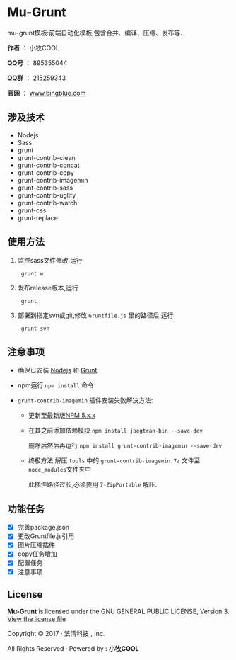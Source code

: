 Mu-Grunt
=====

mu-grunt模板:前端自动化模板,包含合并、编译、压缩、发布等.

**作者** ： 小牧COOL

**QQ号** ： 895355044

**QQ群** ： 215259343

**官网** ： www.bingblue.com

## 涉及技术

- Nodejs
- Sass
- grunt
- grunt-contrib-clean
- grunt-contrib-concat
- grunt-contrib-copy
- grunt-contrib-imagemin
- grunt-contrib-sass
- grunt-contrib-uglify
- grunt-contrib-watch
- grunt-css
- grunt-replace

## 使用方法

1. 监控sass文件修改,运行

        grunt w

2. 发布release版本,运行

        grunt

3. 部署到指定svn或git,修改 `Gruntfile.js` 里的路径后,运行

        grunt svn


## 注意事项

- 确保已安装 [Nodejs](https://github.com/bingblue/group/wiki/1.-%E7%AC%AC%E4%B8%80%E7%AB%A0%EF%BC%9A%E6%90%AD%E5%BB%BA%E7%8E%AF%E5%A2%83#%E5%AE%89%E8%A3%85-nodejs) 和 [Grunt](https://github.com/bingblue/group/wiki/3.-%E7%AC%AC%E4%B8%89%E7%AB%A0%EF%BC%9A%E5%85%B6%E4%BB%96%E6%8A%80%E6%9C%AF%E4%BB%8B%E7%BB%8D#grunt)

- npm运行 `npm install` 命令

- `grunt-contrib-imagemin` 插件安装失败解决方法:

    - 更新至最新版[NPM 5.x.x](https://github.com/npm/npm)

    - 在其之前添加依赖模块 `npm install jpegtran-bin --save-dev`

      删除后然后再运行 `npm install grunt-contrib-imagemin --save-dev`

    - 终极方法:解压 `tools` 中的 `grunt-contrib-imagemin.7z` 文件至 `node_modules`文件夹中

      此插件路径过长,必须要用 `7-ZipPortable` 解压.

## 功能任务

- [X] 完善package.json
- [X] 更改Gruntfile.js引用
- [X] 图片压缩插件
- [X] copy任务增加
- [X] 配置任务
- [X] 注意事项

## License

**Mu-Grunt** is licensed under the GNU GENERAL PUBLIC LICENSE, Version 3. [View the license file](https://github.com/xiaomucool/mu-templates/blob/master/LICENSE)

Copyright © 2017 · 滨清科技 , Inc. 

All Rights Reserved · Powered by : **小牧COOL**
